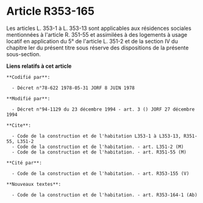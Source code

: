 # Article R353-165

Les articles L. 353-1 à L. 353-13 sont applicables aux résidences sociales mentionnées à l'article R. 351-55 et assimilées à
des logements à usage locatif en application du 5° de l'article L. 351-2 et de la section IV du chapitre Ier du présent titre
sous réserve des dispositions de la présente sous-section.

**Liens relatifs à cet article**

	**Codifié par**:

	  - Décret n°78-622 1978-05-31 JORF 8 JUIN 1978

	**Modifié par**:

	  - Décret n°94-1129 du 23 décembre 1994 - art. 3 () JORF 27 décembre 1994

	**Cite**:

	  - Code de la construction et de l'habitation L353-1 à L353-13, R351-55, L351-2
	  - Code de la construction et de l'habitation. - art. L351-2 (M)
	  - Code de la construction et de l'habitation. - art. R351-55 (M)

	**Cité par**:

	  - Code de la construction et de l'habitation. - art. R353-155 (V)

	**Nouveaux textes**:

	  - Code de la construction et de l'habitation. - art. R353-164-1 (Ab)
